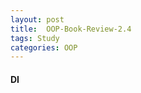 ```yaml
---
layout: post
title:  OOP-Book-Review-2.4
tags: Study 
categories: OOP  
---   
```



#### DI   